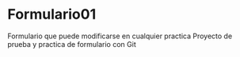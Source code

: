 # Formulario01
Formulario que puede modificarse en cualquier practica
Proyecto de prueba y practica de formulario con Git
